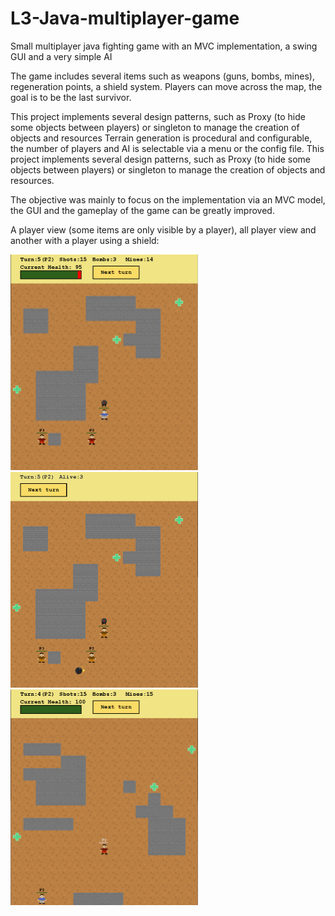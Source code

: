 # L3-Java-multiplayer-game
Small multiplayer java fighting game with an MVC implementation, a swing GUI and a very simple AI

The game includes several items such as weapons (guns, bombs, mines), regeneration points, a shield system.
Players can move across the map, the goal is to be the last survivor.

This project implements several design patterns, such as Proxy (to hide some objects between players) or singleton to manage the creation of objects and resources
Terrain generation is procedural and configurable, the number of players and AI is selectable via a menu or the config file. This project implements several design patterns, such as Proxy (to hide some objects between players) or singleton to manage the creation of objects and resources.

The objective was mainly to focus on the implementation via an MVC model, the GUI and the gameplay of the game can be greatly improved.

A player view (some items are only visible by a player), all player view and another with a player using a shield:

<p float="left">
<img src="/images/P1.PNG" width="300">
<img src="/images/allp.PNG" width="300">
 <img src="/images/shield.PNG" width="300">
</p>
